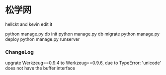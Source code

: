 松学网
======

hellckt and kevin edit it

 python manage.py db init
 python manage.py db migrate 
 python manage.py deploy
 python manage.py runserver

### ChangeLog

upgrate Werkzeug==0.9.4 to Werkzeug==0.9.6, due to TypeError: 'unicode' does not have the buffer interface